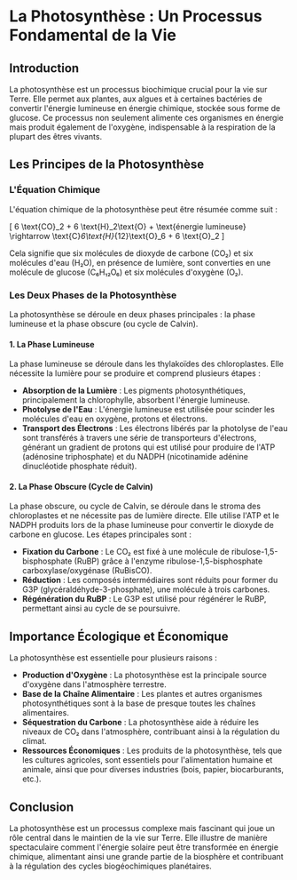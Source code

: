 # La Photosynthèse : Un Processus Fondamental de la Vie

## Introduction

La photosynthèse est un processus biochimique crucial pour la vie sur Terre. Elle permet aux plantes, aux algues et à certaines bactéries de convertir l'énergie lumineuse en énergie chimique, stockée sous forme de glucose. Ce processus non seulement alimente ces organismes en énergie mais produit également de l'oxygène, indispensable à la respiration de la plupart des êtres vivants.

## Les Principes de la Photosynthèse

### L'Équation Chimique

L'équation chimique de la photosynthèse peut être résumée comme suit :

\[ 6 \text{CO}_2 + 6 \text{H}_2\text{O} + \text{énergie lumineuse} \rightarrow \text{C}_6\text{H}_{12}\text{O}_6 + 6 \text{O}_2 \]

Cela signifie que six molécules de dioxyde de carbone (CO₂) et six molécules d'eau (H₂O), en présence de lumière, sont converties en une molécule de glucose (C₆H₁₂O₆) et six molécules d'oxygène (O₂).

### Les Deux Phases de la Photosynthèse

La photosynthèse se déroule en deux phases principales : la phase lumineuse et la phase obscure (ou cycle de Calvin).

#### 1. La Phase Lumineuse

La phase lumineuse se déroule dans les thylakoïdes des chloroplastes. Elle nécessite la lumière pour se produire et comprend plusieurs étapes :

- **Absorption de la Lumière** : Les pigments photosynthétiques, principalement la chlorophylle, absorbent l'énergie lumineuse.
- **Photolyse de l'Eau** : L'énergie lumineuse est utilisée pour scinder les molécules d'eau en oxygène, protons et électrons.
- **Transport des Électrons** : Les électrons libérés par la photolyse de l'eau sont transférés à travers une série de transporteurs d'électrons, générant un gradient de protons qui est utilisé pour produire de l'ATP (adénosine triphosphate) et du NADPH (nicotinamide adénine dinucléotide phosphate réduit).

#### 2. La Phase Obscure (Cycle de Calvin)

La phase obscure, ou cycle de Calvin, se déroule dans le stroma des chloroplastes et ne nécessite pas de lumière directe. Elle utilise l'ATP et le NADPH produits lors de la phase lumineuse pour convertir le dioxyde de carbone en glucose. Les étapes principales sont :

- **Fixation du Carbone** : Le CO₂ est fixé à une molécule de ribulose-1,5-bisphosphate (RuBP) grâce à l'enzyme ribulose-1,5-bisphosphate carboxylase/oxygénase (RuBisCO).
- **Réduction** : Les composés intermédiaires sont réduits pour former du G3P (glycéraldéhyde-3-phosphate), une molécule à trois carbones.
- **Régénération du RuBP** : Le G3P est utilisé pour régénérer le RuBP, permettant ainsi au cycle de se poursuivre.

## Importance Écologique et Économique

La photosynthèse est essentielle pour plusieurs raisons :

- **Production d'Oxygène** : La photosynthèse est la principale source d'oxygène dans l'atmosphère terrestre.
- **Base de la Chaîne Alimentaire** : Les plantes et autres organismes photosynthétiques sont à la base de presque toutes les chaînes alimentaires.
- **Séquestration du Carbone** : La photosynthèse aide à réduire les niveaux de CO₂ dans l'atmosphère, contribuant ainsi à la régulation du climat.
- **Ressources Économiques** : Les produits de la photosynthèse, tels que les cultures agricoles, sont essentiels pour l'alimentation humaine et animale, ainsi que pour diverses industries (bois, papier, biocarburants, etc.).

## Conclusion

La photosynthèse est un processus complexe mais fascinant qui joue un rôle central dans le maintien de la vie sur Terre. Elle illustre de manière spectaculaire comment l'énergie solaire peut être transformée en énergie chimique, alimentant ainsi une grande partie de la biosphère et contribuant à la régulation des cycles biogéochimiques planétaires.